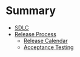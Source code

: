 # Summary

- [SDLC](./sdlc.md)
- [Release Process](./release-process.md)
    - [Release Calendar](./release-calendar.md)
    - [Acceptance Testing](./acceptance-testing.md)